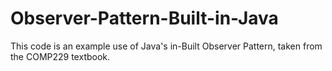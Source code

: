 # Observer-Pattern-Built-in-Java

This code is an example use of Java's in-Built Observer Pattern, taken from the COMP229 textbook.
